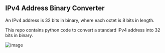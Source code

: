 ## IPv4 Address Binary Converter
An IPv4 address is 32 bits in binary, where each octet is 8 bits in length.

This repo contains python code to convert a standard IPv4 address into 32 bits in binary.


![image](https://user-images.githubusercontent.com/76076622/232581598-5b16a389-5294-4546-a435-5647c6bc57f5.png)

